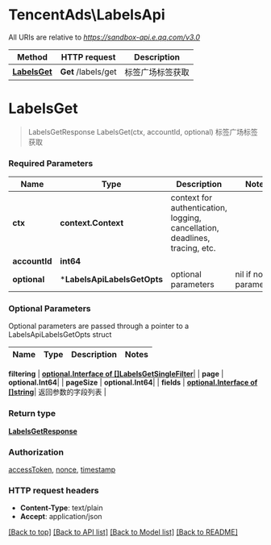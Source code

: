 # TencentAds\LabelsApi

All URIs are relative to *https://sandbox-api.e.qq.com/v3.0*

Method | HTTP request | Description
------------- | ------------- | -------------
[**LabelsGet**](LabelsApi.md#LabelsGet) | **Get** /labels/get | 标签广场标签获取


# **LabelsGet**
> LabelsGetResponse LabelsGet(ctx, accountId, optional)
标签广场标签获取

### Required Parameters

Name | Type | Description  | Notes
------------- | ------------- | ------------- | -------------
 **ctx** | **context.Context** | context for authentication, logging, cancellation, deadlines, tracing, etc.
  **accountId** | **int64**|  | 
 **optional** | ***LabelsApiLabelsGetOpts** | optional parameters | nil if no parameters

### Optional Parameters
Optional parameters are passed through a pointer to a LabelsApiLabelsGetOpts struct

Name | Type | Description  | Notes
------------- | ------------- | ------------- | -------------

 **filtering** | [**optional.Interface of []LabelsGetSingleFilter**](LabelsGetSingleFilter.md)|  | 
 **page** | **optional.Int64**|  | 
 **pageSize** | **optional.Int64**|  | 
 **fields** | [**optional.Interface of []string**](string.md)| 返回参数的字段列表 | 

### Return type

[**LabelsGetResponse**](LabelsGetResponse.md)

### Authorization

[accessToken](../README.md#accessToken), [nonce](../README.md#nonce), [timestamp](../README.md#timestamp)

### HTTP request headers

 - **Content-Type**: text/plain
 - **Accept**: application/json

[[Back to top]](#) [[Back to API list]](../README.md#documentation-for-api-endpoints) [[Back to Model list]](../README.md#documentation-for-models) [[Back to README]](../README.md)

